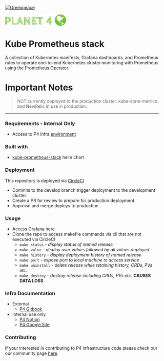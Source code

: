 [![Greenpeace](https://circleci.com/gh/greenpeace/planet4-helm-prometheus.svg?style=shield)](https://circleci.com/gh/greenpeace/planet4-helm-prometheus)

![Planet4](./p4logo.png)
# Kube Prometheus stack

A collection of Kubernetes manifests, Grafana dashboards, and Prometheus rules to operate end-to-end Kubernetes cluster monitoring with Prometheus using the Prometheus Operator.

<h1>Important Notes</h1>

>NOT currently deployed to the production cluster.  kube-state-metrics and NewRelic in use in production.

***
### Requirements - Internal Only
-   Access to P4 Infra [environment](https://www.notion.so/p4infra/bab9d0b1f2db4d929a59916899d531c1?v=eca7b78e1ae345c6883a9b37c6b76cac)

### Built with
- [kube-prometheus-stack](https://github.com/prometheus-community/helm-charts/tree/main/charts/kube-prometheus-stack) helm chart

### Deployment
This repository is deployed via [CircleCI](https://circleci.com/gh/greenpeace/planet4-traefik)

 - Commits to the develop branch trigger deployment to the development cluster.  
 - Create a PR for review to prepare for production deployment.
 - Approval and merge deploys to production.

### Usage
 - Access Grafana [here](https://grafana.p4.greenpeace.org/?orgId=1)
 - Clone the repo to access makefile commands via cli that are not executed via CircleCI
   - `make status` - <em> display status of named release </em>
   - `make value` - <em> display user values followed by all values deployed </em>
   - `make history` - <em> display deployment history of named release </em>
   - `make port` - <em> expose port to local machine to access service </em>
   - `make uninstall` - <em> delete release while retaining history, CRDs, PVs etc.</em>
   - `make destroy` - <em> destroy release including CRDs, PVs etc. </em> <strong> CAUSES DATA LOSS </strong>

 ### Infra Documentation
 - External
   - [P4 Gitbook](https://support.greenpeace.org/planet4/infrastructure/intro)
 - Internal use only
   - [P4 Notion](https://www.notion.so/p4infra/)
   - [P4 Google Site](https://sites.google.com/greenpeace.org/p4-infra)

 ### Contributing
 If your interested in contributing to P4 Infrastructure code please check our our community page [here](https://github.com/greenpeace/planet4).
